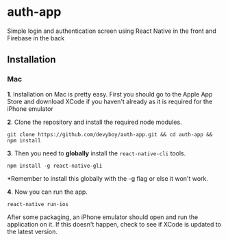 # auth-app
Simple login and authentication screen using React Native in the front and Firebase in the back

## Installation
### Mac
**1**. Installation on Mac is pretty easy. First you should go to the Apple App Store and download XCode if you haven't already as it is required for the iPhone emulator

**2**. Clone the repository and install the required node modules.

   `git clone https://github.com/devyboy/auth-app.git && cd auth-app && npm install`
   
**3**. Then you need to **globally** install the `react-native-cli` tools.

   `npm install -g react-native-gli`
   
   \*Remember to install this globally with the -g flag or else it won't work.
   
**4**. Now you can run the app.

   `react-native run-ios`
   
   After some packaging, an iPhone emulator should open and run the application on it. If this doesn't happen, check to see if XCode is updated to the latest version.
